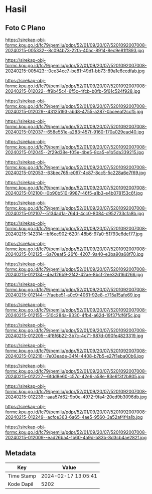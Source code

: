 # Hasil

## Foto C Plano

https://sirekap-obj-formc.kpu.go.id/fc79/pemilu/pdpr/52/01/09/20/07/5201092007008-20240215-005332--8c094b73-22fa-40ac-8914-8ec9e81ff893.jpg

https://sirekap-obj-formc.kpu.go.id/fc79/pemilu/pdpr/52/01/09/20/07/5201092007008-20240215-005423--0ce34cc7-be81-49d1-bb73-89a1e6ccdfab.jpg

https://sirekap-obj-formc.kpu.go.id/fc79/pemilu/pdpr/52/01/09/20/07/5201092007008-20240215-012022--ff9b45c4-6f5c-4fcb-b0fb-5f61c524f928.jpg

https://sirekap-obj-formc.kpu.go.id/fc79/pemilu/pdpr/52/01/09/20/07/5201092007008-20240215-012029--43125193-abd8-4755-a287-0aceeaf2ccf5.jpg

https://sirekap-obj-formc.kpu.go.id/fc79/pemilu/pdpr/52/01/09/20/07/5201092007008-20240215-012037--658e551e-a283-457f-9160-170a029ead40.jpg

https://sirekap-obj-formc.kpu.go.id/fc79/pemilu/pdpr/52/01/09/20/07/5201092007008-20240215-012045--2f29d38e-f05e-4be5-8ca5-e1b5da339215.jpg

https://sirekap-obj-formc.kpu.go.id/fc79/pemilu/pdpr/52/01/09/20/07/5201092007008-20240215-012053--63bec765-e097-4c87-8cc5-5c228a6e7f69.jpg

https://sirekap-obj-formc.kpu.go.id/fc79/pemilu/pdpr/52/01/09/20/07/5201092007008-20240215-012100--0b90b510-9987-46f5-a1b3-e4b078153c6f.jpg

https://sirekap-obj-formc.kpu.go.id/fc79/pemilu/pdpr/52/01/09/20/07/5201092007008-20240215-012107--5134ad1a-764d-4cc0-8084-c952733c1a8b.jpg

https://sirekap-obj-formc.kpu.go.id/fc79/pemilu/pdpr/52/01/09/20/07/5201092007008-20240215-142314--bf6ee902-620f-48b6-97a0-51793e6def77.jpg

https://sirekap-obj-formc.kpu.go.id/fc79/pemilu/pdpr/52/01/09/20/07/5201092007008-20240215-012125--6a70eaf5-26f6-4207-9a40-e3ba90a68f70.jpg

https://sirekap-obj-formc.kpu.go.id/fc79/pemilu/pdpr/52/01/09/20/07/5201092007008-20240215-012134--4ea126b9-2f42-42ae-8bcf-2ee32d16d266.jpg

https://sirekap-obj-formc.kpu.go.id/fc79/pemilu/pdpr/52/01/09/20/07/5201092007008-20240215-012144--7faebe51-a0c9-4061-92e8-c715a15afe69.jpg

https://sirekap-obj-formc.kpu.go.id/fc79/pemilu/pdpr/52/01/09/20/07/5201092007008-20240215-012155--510c284a-9330-4fb4-a62d-19f37fdf6f5c.jpg

https://sirekap-obj-formc.kpu.go.id/fc79/pemilu/pdpr/52/01/09/20/07/5201092007008-20240215-012205--4f8f6b22-3b7c-4c71-987d-090fe4823319.jpg

https://sirekap-obj-formc.kpu.go.id/fc79/pemilu/pdpr/52/01/09/20/07/5201092007008-20240215-012216--7e03eade-34f4-4408-b7b5-e27f1eba00b6.jpg

https://sirekap-obj-formc.kpu.go.id/fc79/pemilu/pdpr/52/01/09/20/07/5201092007008-20240215-012227--6fdd8e60-c57d-42e6-a58e-83e6f3f2b805.jpg

https://sirekap-obj-formc.kpu.go.id/fc79/pemilu/pdpr/52/01/09/20/07/5201092007008-20240215-012239--aaa57d62-9b0e-4972-9fa4-20ed9b3096db.jpg

https://sirekap-obj-formc.kpu.go.id/fc79/pemilu/pdpr/52/01/09/20/07/5201092007008-20240215-012249--acfce363-6a65-4ae5-9560-3a52af4f4a1b.jpg

https://sirekap-obj-formc.kpu.go.id/fc79/pemilu/pdpr/52/01/09/20/07/5201092007008-20240215-012009--ead26ba4-1b60-4a9d-b83b-8d3cb4ae282f.jpg


## Metadata

| Key        | Value               |
| ---------- | ------------------- |
| Time Stamp | 2024-02-17 13:05:41 |
| Kode Dapil | 5202                |



